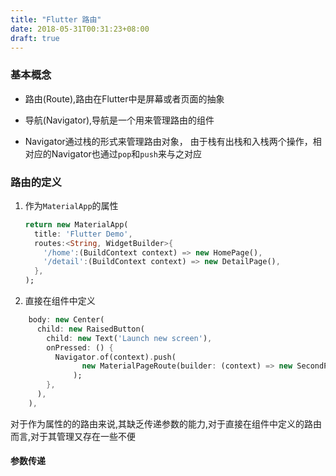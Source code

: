 ```yaml
---
title: "Flutter 路由"
date: 2018-05-31T00:31:23+08:00
draft: true
---
```


### 基本概念

- 路由(Route),路由在Flutter中是屏幕或者页面的抽象

- 导航(Navigator),导航是一个用来管理路由的组件

- Navigator通过栈的形式来管理路由对象，
    由于栈有出栈和入栈两个操作，相对应的Navigator也通过`pop`和`push`来与之对应


### 路由的定义

1. 作为`MaterialApp`的属性
    ```dart
    return new MaterialApp(
      title: 'Flutter Demo',
      routes:<String, WidgetBuilder>{
        '/home':(BuildContext context) => new HomePage(),
        '/detail':(BuildContext context) => new DetailPage(),
      },
    );
    ```

1. 直接在组件中定义
  ```dart
      body: new Center(
        child: new RaisedButton(
          child: new Text('Launch new screen'),
          onPressed: () {
            Navigator.of(context).push(
                  new MaterialPageRoute(builder: (context) => new SecondPage()),
                );
          },
        ),
      ),
```

对于作为属性的的路由来说,其缺乏传递参数的能力,对于直接在组件中定义的路由而言,对于其管理又存在一些不便


#### 参数传递